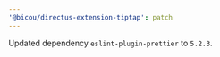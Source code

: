 ```yaml
---
'@bicou/directus-extension-tiptap': patch
---
```


Updated dependency `eslint-plugin-prettier` to `5.2.3`.
